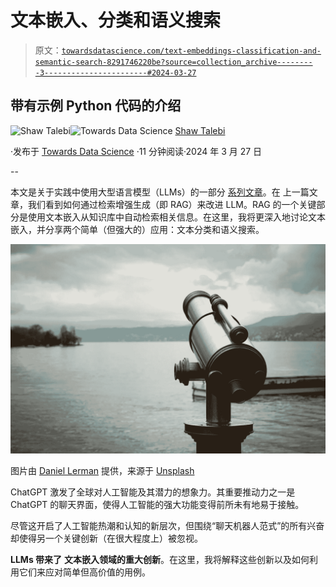 # 文本嵌入、分类和语义搜索

> 原文：[`towardsdatascience.com/text-embeddings-classification-and-semantic-search-8291746220be?source=collection_archive---------3-----------------------#2024-03-27`](https://towardsdatascience.com/text-embeddings-classification-and-semantic-search-8291746220be?source=collection_archive---------3-----------------------#2024-03-27)

## 带有示例 Python 代码的介绍

[](https://shawhin.medium.com/?source=post_page---byline--8291746220be--------------------------------)![Shaw Talebi](https://shawhin.medium.com/?source=post_page---byline--8291746220be--------------------------------)[](https://towardsdatascience.com/?source=post_page---byline--8291746220be--------------------------------)![Towards Data Science](https://towardsdatascience.com/?source=post_page---byline--8291746220be--------------------------------) [Shaw Talebi](https://shawhin.medium.com/?source=post_page---byline--8291746220be--------------------------------)

·发布于 [Towards Data Science](https://towardsdatascience.com/?source=post_page---byline--8291746220be--------------------------------) ·11 分钟阅读·2024 年 3 月 27 日

--

本文是关于实践中使用大型语言模型（LLMs）的一部分 [系列文章](https://shawhin.medium.com/list/large-language-models-llms-8e009ae3054c)。在 上一篇文章，我们看到如何通过检索增强生成（即 RAG）来改进 LLM。RAG 的一个关键部分是使用文本嵌入从知识库中自动检索相关信息。在这里，我将更深入地讨论文本嵌入，并分享两个简单（但强大的）应用：文本分类和语义搜索。

![](img/f5a3647023ea1f969f62faac5595e29a.png)

图片由 [Daniel Lerman](https://unsplash.com/@dlerman6?utm_source=medium&utm_medium=referral) 提供，来源于 [Unsplash](https://unsplash.com/?utm_source=medium&utm_medium=referral)

ChatGPT 激发了全球对人工智能及其潜力的想象力。其重要推动力之一是 ChatGPT 的聊天界面，使得人工智能的强大功能变得前所未有地易于接触。

尽管这开启了人工智能热潮和认知的新层次，但围绕“聊天机器人范式”的所有兴奋却使得另一个关键创新（在很大程度上）被忽视。

**LLMs 带来了** **文本嵌入领域的重大创新**。在这里，我将解释这些创新以及如何利用它们来应对简单但高价值的用例。
